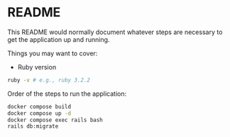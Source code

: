 # README

This README would normally document whatever steps are necessary to get the
application up and running.

Things you may want to cover:

* Ruby version

```bash
ruby -v # e.g., ruby 3.2.2
```

Order of the steps to run the application:

```bash
docker compose build
docker compose up -d
docker compose exec rails bash
rails db:migrate
```

